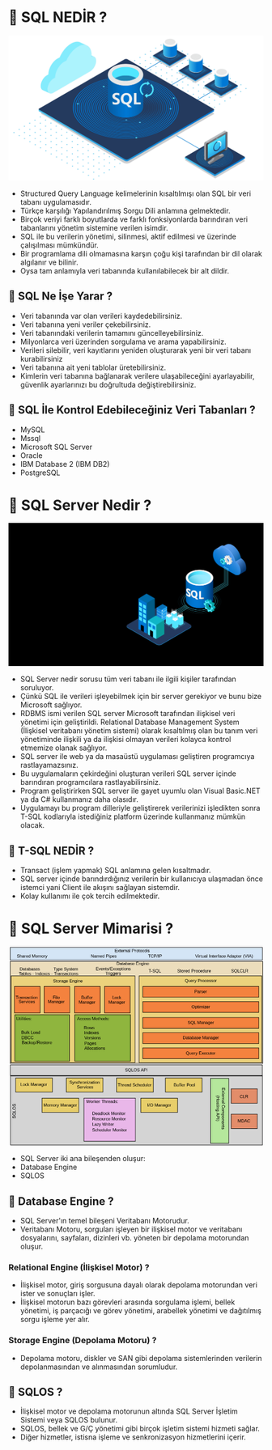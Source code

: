 # 🎯 SQL NEDİR ?

<img src = "https://github.com/rasitesdmr/SQL/blob/master/images/sql1.png">

* Structured Query Language kelimelerinin kısaltılmışı olan SQL bir veri tabanı uygulamasıdır.
* Türkçe karşılığı Yapılandırılmış Sorgu Dili anlamına gelmektedir.
* Birçok veriyi farklı boyutlarda ve farklı fonksiyonlarda barındıran veri tabanlarını yönetim sistemine verilen isimdir.
* SQL ile bu verilerin yönetimi, silinmesi, aktif edilmesi ve üzerinde çalışılması mümkündür.
* Bir programlama dili olmamasına karşın çoğu kişi tarafından bir dil olarak algılanır ve bilinir. 
* Oysa tam anlamıyla veri tabanında kullanılabilecek bir alt dildir. 

## 📌 SQL Ne İşe Yarar ?

* Veri tabanında var olan verileri kaydedebilirsiniz.
* Veri tabanına yeni veriler çekebilirsiniz.
* Veri tabanındaki verilerin tamamını güncelleyebilirsiniz.
* Milyonlarca veri üzerinden sorgulama ve arama yapabilirsiniz.
* Verileri silebilir, veri kayıtlarını yeniden oluşturarak yeni bir veri tabanı kurabilirsiniz
* Veri tabanına ait yeni tablolar üretebilirsiniz.
* Kimlerin veri tabanına bağlanarak verilere ulaşabileceğini ayarlayabilir, güvenlik ayarlarınızı bu doğrultuda değiştirebilirsiniz.

## 📌 SQL İle Kontrol Edebileceğiniz Veri Tabanları ? 

* MySQL
* Mssql
* Microsoft SQL Server
* Oracle
* IBM Database 2 (IBM DB2)
* PostgreSQL

# 🎯 SQL Server Nedir ?

<img src ="https://github.com/rasitesdmr/SQL/blob/master/images/sql2.jfif">

* SQL Server nedir sorusu tüm veri tabanı ile ilgili kişiler tarafından soruluyor.
* Çünkü SQL ile verileri işleyebilmek için bir server gerekiyor ve bunu bize Microsoft sağlıyor. 
* RDBMS ismi verilen SQL server Microsoft tarafından ilişkisel veri yönetimi için geliştirildi. Relational Database Management System (İlişkisel veritabanı yönetim sistemi) olarak kısaltılmış olan bu tanım veri yönetiminde ilişkili ya da ilişkisi olmayan verileri kolayca kontrol etmemize olanak sağlıyor.
* SQL server ile web ya da masaüstü uygulaması geliştiren programcıya rastlayamazsınız.
* Bu uygulamaların çekirdeğini oluşturan verileri SQL server içinde barındıran programcılara rastlayabilirsiniz.
* Program geliştirirken SQL server ile gayet uyumlu olan Visual Basic.NET ya da C# kullanmanız daha olasıdır.
* Uygulamayı bu program dilleriyle geliştirerek verilerinizi işledikten sonra T-SQL kodlarıyla istediğiniz platform üzerinde kullanmanız mümkün olacak.

## 📌 T-SQL NEDİR ? 

* Transact (işlem yapmak) SQL anlamına gelen kısaltmadır.
* SQL server içinde barındırdığınız verilerin bir kullanıcıya ulaşmadan önce istemci yani Client ile akışını sağlayan sistemdir.
* Kolay kullanımı ile çok tercih edilmektedir.

# 🎯 SQL Server Mimarisi ? 

<img src = "https://github.com/rasitesdmr/SQL/blob/master/images/sql3.png">

* SQL Server iki ana bileşenden oluşur:
* Database Engine
* SQLOS

## 📌  Database Engine ? 

* SQL Server'ın temel bileşeni Veritabanı Motorudur.
* Veritabanı Motoru, sorguları işleyen bir ilişkisel motor ve veritabanı dosyalarını, sayfaları, dizinleri vb. yöneten bir depolama motorundan oluşur.

###  Relational Engine (İlişkisel Motor) ?

 * İlişkisel motor, giriş sorgusuna dayalı olarak depolama motorundan veri ister ve sonuçları işler.
 * İlişkisel motorun bazı görevleri arasında sorgulama işlemi, bellek yönetimi, iş parçacığı ve görev yönetimi, arabellek yönetimi ve dağıtılmış sorgu işleme yer alır.

 ###  Storage Engine (Depolama Motoru) ?

 * Depolama motoru, diskler ve SAN gibi depolama sistemlerinden verilerin depolanmasından ve alınmasından sorumludur.

## 📌  SQLOS ?
* İlişkisel motor ve depolama motorunun altında SQL Server İşletim Sistemi veya SQLOS bulunur.
* SQLOS, bellek ve G/Ç yönetimi gibi birçok işletim sistemi hizmeti sağlar.
* Diğer hizmetler, istisna işleme ve senkronizasyon hizmetlerini içerir.


